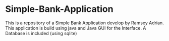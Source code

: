 # Simple-Bank-Application
This is a repository of a Simple Bank Application develop by Ramsey Adrian. This application is build using java and Java GUI for the Interface. A Database is included (using sqlite)
